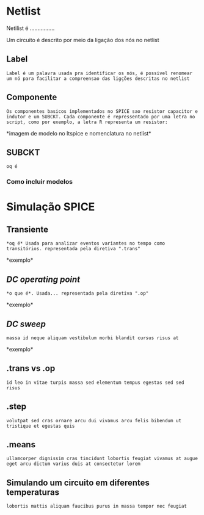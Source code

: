 # Netlist
Netilist é ................

Um circuito é descrito por meio da ligação dos nós no netlist

## Label 
    Label é um palavra usada pra identificar os nós, é possivel renomear um nó para facilitar a compreensao das ligções descritas no netlist

## Componente
    Os componentes basicos implementados no SPICE sao resistor capacitor e indutor e um SUBCKT. Cada componente é repressentado por uma letra no script, como por exemplo, a letra R representa um resistor: 

\*imagem de modelo no ltspice e nomenclatura no netlist\*

## SUBCKT
    oq é

### Como incluir modelos

# Simulação SPICE

## Transiente
    *oq é* Usada para analizar eventos variantes no tempo como transitórios. representada pela diretiva ".trans"

\*exemplo\*

## *DC operating point*
    *o que é*. Usada... representada pela diretiva ".op"

\*exemplo\*

## *DC sweep*

    massa id neque aliquam vestibulum morbi blandit cursus risus at

\*exemplo\*
## .trans vs .op
    id leo in vitae turpis massa sed elementum tempus egestas sed sed risus

## .step
    volutpat sed cras ornare arcu dui vivamus arcu felis bibendum ut tristique et egestas quis

## .means
    ullamcorper dignissim cras tincidunt lobortis feugiat vivamus at augue eget arcu dictum varius duis at consectetur lorem

## Simulando um circuito em diferentes temperaturas
    lobortis mattis aliquam faucibus purus in massa tempor nec feugiat

    